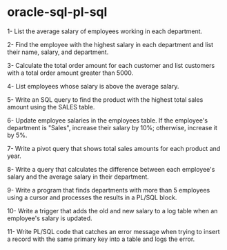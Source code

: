 # oracle-sql-pl-sql

1- List the average salary of employees working in each department.

2- Find the employee with the highest salary in each department and list their name, salary, and department.

3- Calculate the total order amount for each customer and list customers with a total order amount greater than 5000.

4- List employees whose salary is above the average salary.

5- Write an SQL query to find the product with the highest total sales amount using the SALES table.

6- Update employee salaries in the employees table. If the employee's department is "Sales", increase their salary by 10%; otherwise, increase it by 5%.

7- Write a pivot query that shows total sales amounts for each product and year.

8- Write a query that calculates the difference between each employee's salary and the average salary in their department.

9- Write a program that finds departments with more than 5 employees using a cursor and processes the results in a PL/SQL block.

10- Write a trigger that adds the old and new salary to a log table when an employee's salary is updated.

11- Write PL/SQL code that catches an error message when trying to insert a record with the same primary key into a table and logs the error.
